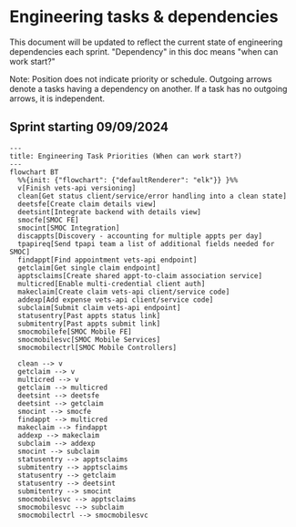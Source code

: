 # Engineering tasks & dependencies

This document will be updated to reflect the current state of engineering dependencies each sprint. "Dependency" in this doc means "when can work start?"

Note: Position does not indicate priority or schedule. Outgoing arrows denote a tasks having a dependency on another. If a task has no outgoing arrows, it is independent.


## Sprint starting 09/09/2024
```mermaid
---
title: Engineering Task Priorities (When can work start?)
---
flowchart BT
  %%{init: {"flowchart": {"defaultRenderer": "elk"}} }%%
  v[Finish vets-api versioning]
  clean[Get status client/service/error handling into a clean state]
  deetsfe[Create claim details view]
  deetsint[Integrate backend with details view]
  smocfe[SMOC FE]
  smocint[SMOC Integration]
  discappts[Discovery - accounting for multiple appts per day]
  tpapireq[Send tpapi team a list of additional fields needed for SMOC]
  findappt[Find appointment vets-api endpoint]
  getclaim[Get single claim endpoint]
  apptsclaims[Create shared appt-to-claim association service]
  multicred[Enable multi-credential client auth]
  makeclaim[Create claim vets-api client/service code]
  addexp[Add expense vets-api client/service code]
  subclaim[Submit claim vets-api endpoint]
  statusentry[Past appts status link]
  submitentry[Past appts submit link]
  smocmobilefe[SMOC Mobile FE]
  smocmobilesvc[SMOC Mobile Services]
  smocmobilectrl[SMOC Mobile Controllers]

  clean --> v
  getclaim --> v
  multicred --> v
  getclaim --> multicred
  deetsint --> deetsfe
  deetsint --> getclaim
  smocint --> smocfe
  findappt --> multicred
  makeclaim --> findappt
  addexp --> makeclaim
  subclaim --> addexp
  smocint --> subclaim
  statusentry --> apptsclaims
  submitentry --> apptsclaims
  statusentry --> getclaim
  statusentry --> deetsint
  submitentry --> smocint
  smocmobilesvc --> apptsclaims
  smocmobilesvc --> subclaim
  smocmobilectrl --> smocmobilesvc
```
